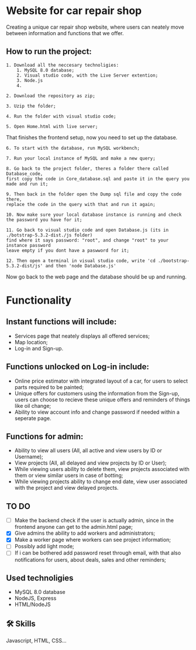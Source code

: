 
# Website for car repair shop

Creating a unique car repair shop website, where users can neately move between information and functions that we offer.

How to run the project:
- 
```
1. Download all the neccesary technoligies:
    1. MySQL 8.0 database;
    2. Visual studio code, with the Live Server extention;
    3. Node.js
    4. 
```
```
2. Download the repository as zip;

3. Uzip the folder;

4. Run the folder with visual studio code;

5. Open Home.html with live server;
```
That finishes the frontend setup, now you need to set up the database.
```
6. To start with the database, run MySQL workbench;

7. Run your local instance of MySQL and make a new query;

8. Go back to the project folder, theres a folder there called Database_code,
first copy the code in Core_database.sql and paste it in the query you made and run it;

9. Then back in the folder open the Dump sql file and copy the code there,
replace the code in the query with that and run it again;

10. Now make sure your local database instance is running and check the password you have for it;

11. Go back to visual studio code and open Database.js (its in ./botstrap-5.3.2-dist./js folder)
find where it says password: "root", and change "root" to your instance password
leave empty if you dont have a paswword for it;

12. Then open a terminal in visual studio code, write 'cd ./bootstrap-5.3.2-dist/js' and then 'node Database.js'
````
Now go back to the web page and the database should be up and running.

  
# Functionality 
Instant functions will include:
- 
- Services page that neately displays all offered services;
- Map location;
- Log-in and Sign-up.
  
Functions unlocked on Log-in include:
- 
   - Online price estimator with integrated layout of a car, for users to select parts required to be painted;
   - Unique offers for customers using the information from the Sign-up, users can choose to recieve these unique offers and reminders of things like oil change;
   - Ability to view account info and change password if needed within a seperate page.
  
Functions for admin:
-
  - Ability to view all users (All, all active and view users by ID or Username);
  - View projects (All, all delayed and view projects by ID or User);
  - While viewing users ability to delete them, view projects associated with them or view similar users in case of botting;
  - While viewing projects ability to change end date, view user associated with the project and view delayed projects.


## TO DO
- [ ] Make the backend check if the user is actually admin, since in the frontend anyone can get to the admin.html page;
- [x] Give admins the ability to add workers and administrators;
- [x] Make a worker page where workers can see project information;
- [ ] Possibly add light mode;
- [ ] If i can be bothered add password reset through email, with that also notifications for users, about deals, sales and other reminders;

## Used technoligies

- MySQL 8.0 database
- NodeJS, Express
- HTML/NodeJS


## 🛠 Skills
Javascript, HTML, CSS...


